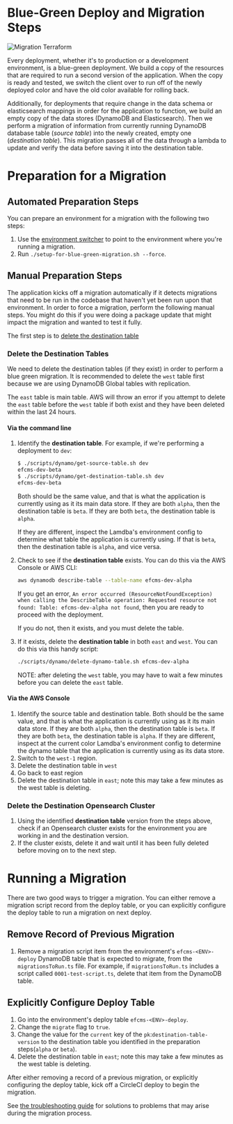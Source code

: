 # Blue-Green Deploy and Migration Steps

![Migration Terraform](https://user-images.githubusercontent.com/1868782/117465361-9f83e400-af1f-11eb-8844-b14fefa2c3d2.png)

Every deployment, whether it's to production or a development environment, is a blue-green deployment. We build a copy of the resources that are required to run a second version of the application. When the copy is ready and tested, we switch the client over to run off of the newly deployed color and have the old color available for rolling back.

Additionally, for deployments that require change in the data schema or elasticsearch mappings in order for the application to function, we build an empty copy of the data stores (DynamoDB and Elasticsearch). Then we perform a migration of information from currently running DynamoDB database table (*source table*) into the newly created, empty one (*destination table*). This migration passes all of the data through a lambda to update and verify the data before saving it into the destination table.

# Preparation for a Migration

## Automated Preparation Steps

You can prepare an environment for a migration with the following two steps:

1. Use the [environment switcher](docs/additional-resources/environment-switcher.md) to point to the environment where you're running a migration.
2. Run `./setup-for-blue-green-migration.sh --force`.

## Manual Preparation Steps

The application kicks off a migration automatically if it detects migrations that need to be run in the codebase that haven't yet been run upon that environment. In order to force a migration, perform the following manual steps. You might do this if you were doing a package update that might impact the migration and wanted to test it fully.

The first step is to [delete the destination table](#delete-the-destination-tables)

### Delete the Destination Tables

We need to delete the destination tables (if they exist) in order to perform a blue green migration. It is recommended to delete the `west` table first because we are using DynamoDB Global tables with replication.

The `east` table is main table. AWS will throw an error if you attempt to delete the `east` table before the `west` table if both exist and they have been deleted within the last 24 hours.

#### Via the command line

1. Identify the **destination table**. For example, if we're performing a deployment to `dev`:

    ```bash
    $ ./scripts/dynamo/get-source-table.sh dev
    efcms-dev-beta
    $ ./scripts/dynamo/get-destination-table.sh dev
    efcms-dev-beta
    ```

    Both should be the same value, and that is what the application is currently using as it its main data store. If they are both `alpha`, then the destination table is `beta`. If they are both `beta`, the destination table is `alpha`.

    If they are different, inspect the Lamdba's environment config to determine what table the application is currently using. If that is `beta`, then the destination table is `alpha`, and vice versa.

2. Check to see if the **destination table** exists. You can do this via the AWS Console or AWS CLI:

    ```bash
    aws dynamodb describe-table --table-name efcms-dev-alpha
    ```

    If you get an error, `An error occurred (ResourceNotFoundException) when calling the DescribeTable operation: Requested resource not found: Table: efcms-dev-alpha not found`, then you are ready to proceed with the deployment.

    If you do not, then it exists, and you must delete the table.

3. If it exists, delete the **destination table** in both `east` and `west`. You can do this via this handy script:

    ```bash
    ./scripts/dynamo/delete-dynamo-table.sh efcms-dev-alpha
    ```

    NOTE: after deleting the `west` table, you may have to wait a few minutes before you can delete the `east` table.


#### Via the AWS Console

1. Identify the source table and destination table. Both should be the same value, and that is what the application is currently using as it its main data store. If they are both `alpha`, then the destination table is `beta`. If they are both `beta`, the destination table is `alpha`. If they are different, inspect at the current color Lamdba's environment config to determine the dynamo table that the application is currently using as its data store.
2. Switch to the `west-1` region.
3. Delete the destination table in `west`
4. Go back to east region
5. Delete the destination table in `east`; note this may take a few minutes as the west table is deleting.

### Delete the Destination Opensearch Cluster
1. Using the identified **destination table** version from the steps above, check if an Opensearch cluster exists for the environment you are working in and the destination version.
2. If the cluster exists, delete it and wait until it has been fully deleted before moving on to the next step.

# Running a Migration

There are two good ways to trigger a migration. You can either remove a migration script record from the deploy table, or you can explicitly configure the deploy table to run a migration on next deploy.

## Remove Record of Previous Migration

1. Remove a migration script item from the environment's `efcms-<ENV>-deploy` DynamoDB table that is expected to migrate, from the `migrationsToRun.ts` file. For example, if `migrationsToRun.ts` includes a script called `0001-test-script.ts`, delete that item from the DynamoDB table.

## Explicitly Configure Deploy Table

1. Go into the environment's deploy table `efcms-<ENV>-deploy`.
2. Change the `migrate` flag to `true`.
4. Change the value for the `current` key of the `pk`:`destination-table-version` to the destination table you identified in the preparation steps(`alpha` or `beta`).
8. Delete the destination table in `east`; note this may take a few minutes as the west table is deleting.

After either removing a record of a previous migration, or explicitly configuring the deploy table, kick off a CircleCI deploy to begin the migration.

See [the troubleshooting guide](TROUBLESHOOTING.md) for solutions to problems that may arise during the migration process.

